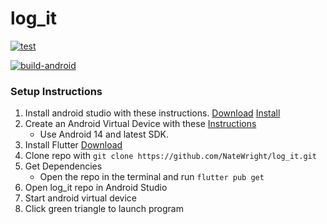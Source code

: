 # log_it 

[![test](https://github.com/NateWright/log_it/actions/workflows/tests.yml/badge.svg)](https://github.com/NateWright/log_it/actions/workflows/tests.yml)

[![build-android](https://github.com/NateWright/log_it/actions/workflows/build-android.yml/badge.svg)](https://github.com/NateWright/log_it/actions/workflows/build-android.yml)


### Setup Instructions
1. Install android studio with these instructions. [Download](https://developer.android.com/studio) [Install](https://developer.android.com/studio/install) 
2. Create an Android Virtual Device with these [Instructions](https://developer.android.com/studio/run/managing-avds)
    * Use Android 14 and latest SDK.
3. Install Flutter [Download](https://docs.flutter.dev/get-started/install)
4. Clone repo with `git clone https://github.com/NateWright/log_it.git`
5. Get Dependencies
    * Open the repo in the terminal and run `flutter pub get`
6. Open log_it repo in Android Studio
7. Start android virtual device
8. Click green triangle to launch program